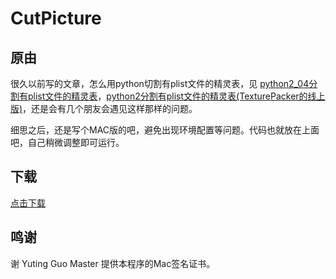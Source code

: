 # CutPicture

## 原由

很久以前写的文章，怎么用python切割有plist文件的精灵表，见 [python2_04分割有plist文件的精灵表](http://blog.afantree.com/python/python2-split-plist-spritesheet.html)，[python2分割有plist文件的精灵表(TexturePacker的线上版)](http://blog.afantree.com/python/python2-segmentation-have-file-elves-table-texturepacker-online-version.html)，还是会有几个朋友会遇见这样那样的问题。

细思之后，还是写个MAC版的吧，避免出现环境配置等问题。代码也就放在上面吧，自己稍微调整即可运行。

## 下载
[点击下载](https://github.com/afantree/CutPicture/files/670502/CutPicture.app.zip)

## 鸣谢

谢 Yuting Guo Master 提供本程序的Mac签名证书。
